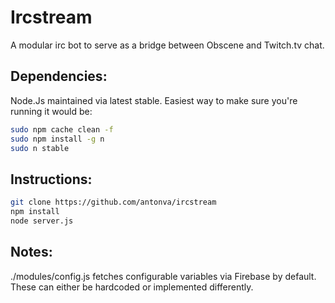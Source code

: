 Ircstream
=========

A modular irc bot to serve as a bridge between Obscene and Twitch.tv chat.

Dependencies:
-------------
  Node.Js maintained via latest stable. Easiest way to make sure you're running it would be:
  
  ``` bash
  sudo npm cache clean -f
  sudo npm install -g n
  sudo n stable
  ``` 
Instructions:
-------------
  ``` bash
  git clone https://github.com/antonva/ircstream  
  npm install
  node server.js
  ```
Notes:
------
  ./modules/config.js fetches configurable variables via Firebase by default. 
  These can either be hardcoded or implemented differently.



  
  
